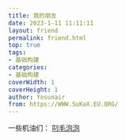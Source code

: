 ```yaml
---
title: 我的朋友
date: 2023-1-11 11:11:11
layout: friend
permalink: friend.html
top: true
tags:
- 基础构建
categories:
- 基础构建
coverWidth: 1
coverHeight: 1
author: Yosunair
from: https://WWW.SuKaX.EU.ORG/
---
```


一些机油们：
[叼毛泡泡](https://6805f078v5.imdo.co/)
